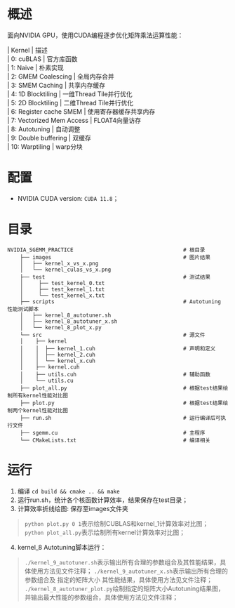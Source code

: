 
# 概述

面向NVIDIA GPU，使用CUDA编程逐步优化矩阵乘法运算性能：

| Kernel                    | 描述                      
| 0: cuBLAS                 | 官方库函数                 
| 1: Naive                  | 朴素实现                   
| 2: GMEM Coalescing        | 全局内存合并               
| 3: SMEM Caching           | 共享内存缓存               
| 4: 1D Blocktiling         | 一维Thread Tile并行优化   
| 5: 2D Blocktiling         | 二维Thread Tile并行优化    
| 6: Register cache SMEM    | 使用寄存器缓存共享内存     
| 7: Vectorized Mem Access  | FLOAT4向量访存            
| 8: Autotuning             | 自动调整                  
| 9: Double buffering       | 双缓存                    
| 10: Warptiling            | warp分块                   

# 配置

- NVIDIA CUDA version: `CUDA 11.8`；

# 目录

```
NVIDIA_SGEMM_PRACTICE                                   # 根目录
    ├── images                                          # 图片结果
    │   ├── kernel_x_vs_x.png
    │   └── kernel_culas_vs_x.png
    ├── test                                            # 测试结果
    │     ├── test_kernel_0.txt 
    │     ├── test_kernel_1.txt 
    │     └── test_kernel_x.txt 
    ├── scripts                                         # Autotuning 性能测试脚本
    │   ├── kernel_8_autotuner.sh
    │   ├── kernel_8_autotuner_x.sh
    │   └── kernel_8_plot_x.py
    └── src                                             # 源文件
    │    ├── kernel
    │    │  ├── kernel_1.cuh                            # 声明和定义
    │    │  ├── kernel_2.cuh
    │    │  └── kernel_x.cuh
    │    ├── kernel.cuh
    │    ├── utils.cuh                                  # 辅助函数
    │    └── utils.cu
    ├── plot_all.py                                     # 根据test结果绘制所有kernel性能对比图
    ├── plot.py                                         # 根据test结果绘制两个kernel性能对比图
    ├── run.sh                                          # 运行编译后可执行文件
    ├── sgemm.cu                                        # 主程序
    └── CMakeLists.txt                                  # 编译相关
```


# 运行

1. 编译
`cd build && cmake .. && make`
2. 运行run.sh，统计各个核函数计算效率，结果保存在test目录；
3. 计算效率折线绘图: 保存至images文件夹

> `python plot.py 0 1`表示绘制CUBLAS和kernel_1计算效率对比图；
> `python plot_all.py`表示绘制所有kernel计算效率对比图；

4. kernel_8 Autotuning脚本运行：

> `./kernel_9_autotuner.sh`表示输出所有合理的参数组合及其性能结果，具体使用方法见文件注释；
> `./kernel_9_autotuner_x.sh`表示输出所有合理的参数组合及 指定的矩阵大小 其性能结果，具体使用方法见文件注释；
> `./kernel_8_autotuner_plot.py`绘制指定的矩阵大小Autotuning结果图，并输出最大性能的参数组合，具体使用方法见文件注释；